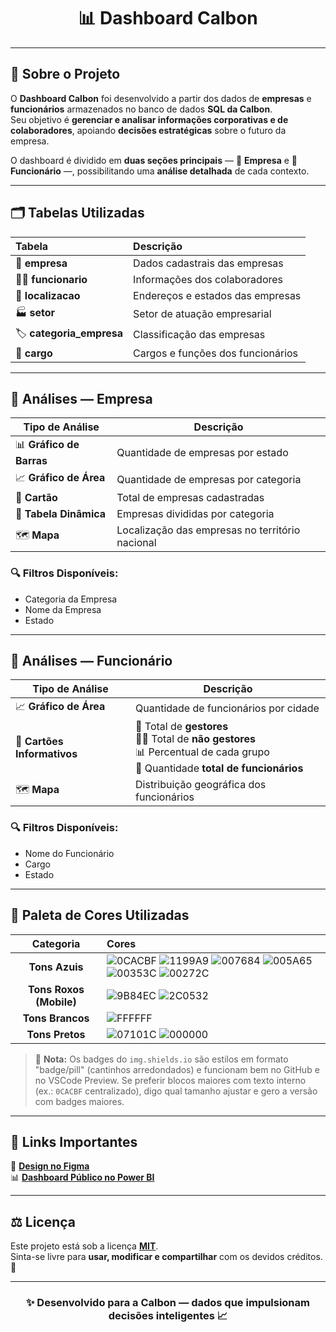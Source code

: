 <h1 align="center">📊 Dashboard Calbon</h1>

---

## 🧠 Sobre o Projeto

O **Dashboard Calbon** foi desenvolvido a partir dos dados de **empresas** e **funcionários** armazenados no banco de dados **SQL da Calbon**.  
Seu objetivo é **gerenciar e analisar informações corporativas e de colaboradores**, apoiando **decisões estratégicas** sobre o futuro da empresa.  

O dashboard é dividido em **duas seções principais** — 🏢 **Empresa** e 👥 **Funcionário** —, possibilitando uma **análise detalhada** de cada contexto.

---

## 🗂️ Tabelas Utilizadas

| Tabela | Descrição |
|:-------|:-----------|
| 🏢 **empresa** | Dados cadastrais das empresas |
| 👨‍💼 **funcionario** | Informações dos colaboradores |
| 📍 **localizacao** | Endereços e estados das empresas |
| 🏭 **setor** | Setor de atuação empresarial |
| 🏷️ **categoria_empresa** | Classificação das empresas |
| 💼 **cargo** | Cargos e funções dos funcionários |

---

## 🏢 Análises — Empresa

| Tipo de Análise | Descrição |
|------------------|------------|
| 📊 **Gráfico de Barras** | Quantidade de empresas por estado |
| 📈 **Gráfico de Área** | Quantidade de empresas por categoria |
| 💬 **Cartão** | Total de empresas cadastradas |
| 🧮 **Tabela Dinâmica** | Empresas divididas por categoria |
| 🗺️ **Mapa** | Localização das empresas no território nacional |

### 🔍 Filtros Disponíveis:
- Categoria da Empresa  
- Nome da Empresa  
- Estado  

---

## 👥 Análises — Funcionário

| Tipo de Análise | Descrição |
|------------------|------------|
| 📈 **Gráfico de Área** | Quantidade de funcionários por cidade |
| 🧾 **Cartões Informativos** | 👔 Total de **gestores** <br> 🧑‍💼 Total de **não gestores** <br> 📊 Percentual de cada grupo <br> 👥 Quantidade **total de funcionários** |
| 🗺️ **Mapa** | Distribuição geográfica dos funcionários |

### 🔍 Filtros Disponíveis:
- Nome do Funcionário  
- Cargo  
- Estado  

---

## 🎨 Paleta de Cores Utilizadas

| Categoria | Cores |
|:--------:|:-----|
| **Tons Azuis** | ![0CACBF](https://img.shields.io/badge/-0CACBF-0CACBF?style=for-the-badge&logoColor=white) ![1199A9](https://img.shields.io/badge/-1199A9-1199A9?style=for-the-badge&logoColor=white) ![007684](https://img.shields.io/badge/-007684-007684?style=for-the-badge&logoColor=white) ![005A65](https://img.shields.io/badge/-005A65-005A65?style=for-the-badge&logoColor=white) ![00353C](https://img.shields.io/badge/-00353C-00353C?style=for-the-badge&logoColor=white) ![00272C](https://img.shields.io/badge/-00272C-00272C?style=for-the-badge&logoColor=white) |
| **Tons Roxos (Mobile)** | ![9B84EC](https://img.shields.io/badge/-9B84EC-9B84EC?style=for-the-badge&logoColor=white) ![2C0532](https://img.shields.io/badge/-2C0532-2C0532?style=for-the-badge&logoColor=white) |
| **Tons Brancos** | ![FFFFFF](https://img.shields.io/badge/-FFFFFF-FFFFFF?style=for-the-badge&logoColor=black) |
| **Tons Pretos** | ![07101C](https://img.shields.io/badge/-07101C-07101C?style=for-the-badge&logoColor=white) ![000000](https://img.shields.io/badge/-000000-000000?style=for-the-badge&logoColor=white) |

> 🎨 **Nota:** Os badges do `img.shields.io` são estilos em formato "badge/pill" (cantinhos arredondados) e funcionam bem no GitHub e no VSCode Preview. Se preferir blocos maiores com texto interno (ex.: `0CACBF` centralizado), digo qual tamanho ajustar e gero a versão com badges maiores.

---

## 🔗 Links Importantes

📐 [**Design no Figma**](https://www.figma.com/design/Qf8O3BndHIXPBJQ8RGorik/Calbon?node-id=1-2&p=f&t=KmgTbgTImpu7Fm83-0)  
📊 [**Dashboard Público no Power BI**](https://app.powerbi.com/view?r=eyJrIjoiNWJiMWMzNmQtNGFjYi00MTU3LWI4NzgtNmRhY2RiMGQ5ZThkIiwidCI6ImIxNDhmMTRjLTIzOTctNDAyYy1hYjZhLTFiNDcxMTE3N2FjMCJ9)

---

## ⚖️ Licença

Este projeto está sob a licença [**MIT**](https://choosealicense.com/licenses/mit/).  
Sinta-se livre para **usar, modificar e compartilhar** com os devidos créditos. 💙

---

<h3 align="center">✨ Desenvolvido para a Calbon — dados que impulsionam decisões inteligentes 📈</h3>

